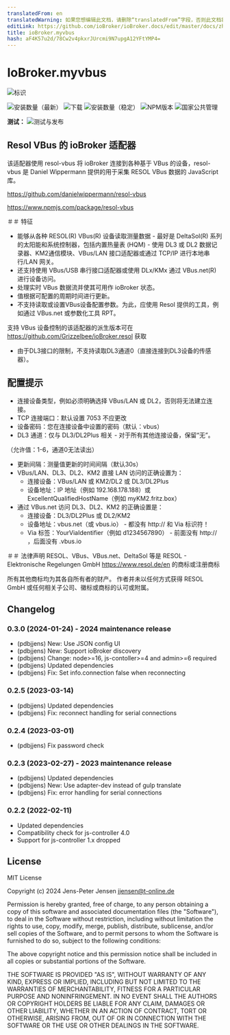 ```yaml
---
translatedFrom: en
translatedWarning: 如果您想编辑此文档，请删除“translatedFrom”字段，否则此文档将再次自动翻译
editLink: https://github.com/ioBroker/ioBroker.docs/edit/master/docs/zh-cn/adapterref/iobroker.myvbus/README.md
title: ioBroker.myvbus
hash: aF4K57u2d/78Cw2v4pkxrJUrcmi9N7upgA12YFtYMP4=
---
```

# IoBroker.myvbus
![标识](../../../en/adapterref/iobroker.myvbus/admin/myvbus.png)

![安装数量（最新）](http://iobroker.live/badges/myvbus-installed.svg)
![下载](https://img.shields.io/npm/dm/iobroker.myvbus.svg)
![安装数量（稳定）](http://iobroker.live/badges/myvbus-stable.svg)
![NPM版本](https://img.shields.io/npm/v/iobroker.myvbus.svg)
![国家公共管理](https://nodei.co/npm/iobroker.myvbus.png?downloads=true)

**测试：** ![测试与发布](https://github.com/iobroker-community-adapters/iobroker.myvbus/workflows/Test%20and%20Release/badge.svg)

## Resol VBus 的 ioBroker 适配器
该适配器使用 resol-vbus 将 ioBroker 连接到各种基于 VBus 的设备，resol-vbus 是 Daniel Wippermann 提供的用于采集 RESOL VBus 数据的 JavaScript 库。

<https://github.com/danielwippermann/resol-vbus>

<https://www.npmjs.com/package/resol-vbus>

＃＃ 特征
* 能够从各种 RESOL(R) VBus(R) 设备读取测量数据 - 最好是 DeltaSol(R) 系列的太阳能和系统控制器，包括内置热量表 (HQM) - 使用 DL3 或 DL2 数据记录器、KM2通信模块、VBus/LAN 接口适配器或通过 TCP/IP 进行本地串行/LAN 网关。
* 还支持使用 VBus/USB 串行接口适配器或使用 DLx/KMx 通过 VBus.net(R) 进行设备访问。
* 处理实时 VBus 数据流并使其可用作 ioBroker 状态。
* 值根据可配置的周期时间进行更新。
* 不支持读取或设置VBus设备配置参数。为此，应使用 Resol 提供的工具，例如通过 VBus.net 或参数化工具 RPT。

支持 VBus 设备控制的该适配器的派生版本可在 <https://github.com/Grizzelbee/ioBroker.resol> 获取

* 由于DL3接口的限制，不支持读取DL3通道0（直接连接到DL3设备的传感器）。

## 配置提示
* 连接设备类型，例如必须明确选择 VBus/LAN 或 DL2，否则将无法建立连接。
* TCP 连接端口：默认设置 7053 不应更改
* 设备密码：您在连接设备中设置的密码（默认：vbus）
* DL3 通道：仅与 DL3/DL2Plus 相关 - 对于所有其他连接设备，保留“无”。

（允许值：1-6，通道0无法读出）

* 更新间隔：测量值更新的时间间隔（默认30s）
* VBus/LAN、DL3、DL2、KM2 直接 LAN 访问的正确设置为：
  * 连接设备：VBus/LAN 或 KM2/DL2 或 DL3/DL2Plus
  * 设备地址：IP 地址（例如 192.168.178.188）或 ExcellentQualifiedHostName（例如 myKM2.fritz.box）
* 通过 VBus.net 访问 DL3、DL2、KM2 的正确设置是：
  * 连接设备：DL3/DL2Plus 或 DL2/KM2
  * 设备地址：vbus.net（或 vbus.io） - 都没有 http:// 和 Via 标识符！
  * Via 标签：YourViaIdentifier（例如 d1234567890） - 前面没有 http:// ，后面没有 .vbus.io

＃＃ 法律声明
RESOL、VBus、VBus.net、DeltaSol 等是 RESOL - Elektronische Regelungen GmbH <https://www.resol.de/en> 的商标或注册商标

所有其他商标均为其各自所有者的财产。
作者并未以任何方式获得 RESOL GmbH 或任何相关子公司、徽标或商标的认可或附属。

## Changelog
<!--
  Placeholder for the next version (at the beginning of the line):
  ### **WORK IN PROGRESS**
-->
### 0.3.0 (2024-01-24) - 2024 maintenance release

* (pdbjjens) New: Use JSON config UI
* (pdbjjens) New: Support ioBroker discovery
* (pdbjjens) Change: node>=16, js-contoller>=4 and admin>=6 required
* (pdbjjens) Updated dependencies
* (pdbjjens) Fix: Set info.connection false when reconnecting

### 0.2.5 (2023-03-14)

* (pdbjjens) Updated dependencies
* (pdbjjens) Fix: reconnect handling for serial connections

### 0.2.4 (2023-03-01)

* (pdbjjens) Fix password check

### 0.2.3 (2023-02-27) - 2023 maintenance release

* (pdbjjens) Updated dependencies
* (pdbjjens) New: Use adapter-dev instead of gulp translate
* (pdbjjens) Fix: error handling for serial connections

### 0.2.2 (2022-02-11)

* Updated dependencies
* Compatibility check for js-controller 4.0
* Support for js-controller 1.x dropped

## License

MIT License

Copyright (c) 2024 Jens-Peter Jensen <jjensen@t-online.de>

Permission is hereby granted, free of charge, to any person obtaining a copy
of this software and associated documentation files (the "Software"), to deal
in the Software without restriction, including without limitation the rights
to use, copy, modify, merge, publish, distribute, sublicense, and/or sell
copies of the Software, and to permit persons to whom the Software is
furnished to do so, subject to the following conditions:

The above copyright notice and this permission notice shall be included in all
copies or substantial portions of the Software.

THE SOFTWARE IS PROVIDED "AS IS", WITHOUT WARRANTY OF ANY KIND, EXPRESS OR
IMPLIED, INCLUDING BUT NOT LIMITED TO THE WARRANTIES OF MERCHANTABILITY,
FITNESS FOR A PARTICULAR PURPOSE AND NONINFRINGEMENT. IN NO EVENT SHALL THE
AUTHORS OR COPYRIGHT HOLDERS BE LIABLE FOR ANY CLAIM, DAMAGES OR OTHER
LIABILITY, WHETHER IN AN ACTION OF CONTRACT, TORT OR OTHERWISE, ARISING FROM,
OUT OF OR IN CONNECTION WITH THE SOFTWARE OR THE USE OR OTHER DEALINGS IN THE
SOFTWARE.